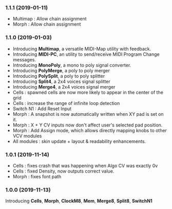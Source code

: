 ### 1.1.1 (2019-01-11)
- Multimap : Allow chain assignment 
- Morph : Allow chain assignment

### 1.1.0 (2019-01-03)

- Introducing **Multimap**, a versatile MIDI-Map utility with feedback.
- Introducing **MIDI-PC**,  an utility to send/receive MIDI Program Change messages.
- Introducing **MonoPoly**, a mono to poly signal converter.
- Introducing **PolyMerge**, a poly to poly merger
- Introducing **PolySplit**, a poly to poly splitter
- Introducing **Split4**, a 2x4 voices signal splitter
- Introducing **Merge4**, a 2x4 voices signal merger
- Cells : spawned cells are now more likely to appear in the center of the grid
- Cells : increase the range of infinite loop detection
- Switch N1 : Add Reset Input
- Morph : A snapshot is now automatically written when XY pad is set on it.
- Morph : X + Y CV inputs now don't affect user's selected pad position.
- Morph : Add Assign mode, which allows directly mapping knobs to other VCV modules
- All modules : skin update + layout & readability enhancements.

### 1.0.1 (2019-11-14)
- Cells : fixes crash that was happening when Algo CV was exactly 0v
- Cells : fixed Density, now outputs correct value.
- Morph : fixes font path

### 1.0.0 (2019-11-13)
Introducing **Cells**, **Morph**, **ClockM8**, **Mem**, **Merge8**, **Split8**, **SwitchN1**